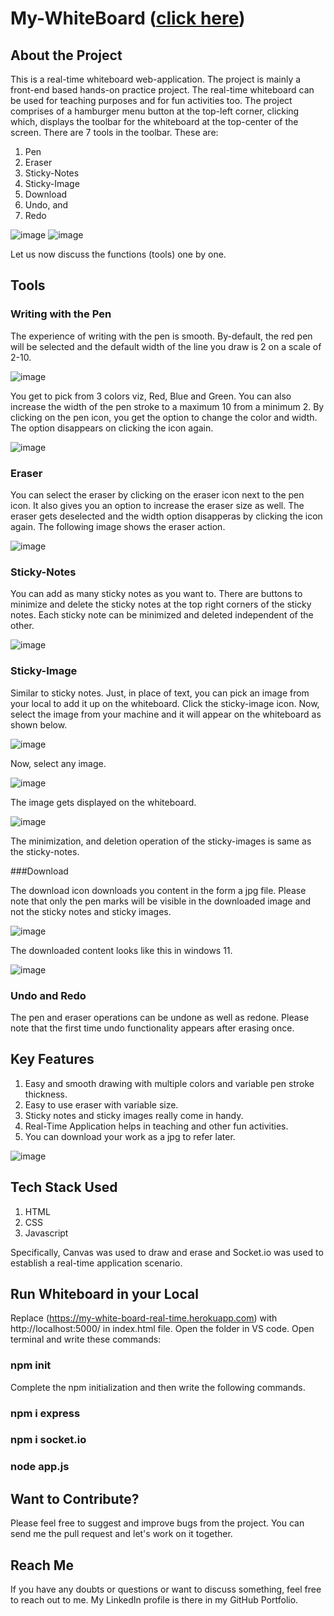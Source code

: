 # My-WhiteBoard ([click here](https://my-white-board-real-time.herokuapp.com/))

## About the Project

This is a real-time whiteboard web-application. The project is mainly a front-end based hands-on practice project. The real-time whiteboard can be used for teaching purposes and for fun activities too.
The project comprises of a hamburger menu button at the top-left corner, clicking which, displays the toolbar for the whiteboard at the top-center of the screen.
There are 7 tools in the toolbar. These are:
1. Pen
2. Eraser
3. Sticky-Notes
4. Sticky-Image
5. Download
6. Undo, and
7. Redo

![image](https://user-images.githubusercontent.com/77784585/174044037-94d51672-94d2-4f36-923c-df3c19a1038d.png)
![image](https://user-images.githubusercontent.com/77784585/174044216-4535f3dd-a958-4790-b9ac-8661f293372c.png)

Let us now discuss the functions (tools) one by one.

## Tools

### Writing with the Pen
The experience of writing with the pen is smooth. By-default, the red pen will be selected and the default width of the line you draw is 2 on a scale of 2-10.

![image](https://user-images.githubusercontent.com/77784585/174044904-dd0e52b9-8563-4150-a032-9afeeb30fbae.png)

You get to pick from 3 colors viz, Red, Blue and Green. You can also increase the width of the pen stroke to a maximum 10 from a minimum 2.
By clicking on the pen icon, you get the option to change the color and width. The option disappears on clicking the icon again.

![image](https://user-images.githubusercontent.com/77784585/174045475-a5121444-001b-415c-8a41-86c96c29202c.png)

### Eraser

You can select the eraser by clicking on the eraser icon next to the pen icon. It also gives you an option to increase the eraser size as well.
The eraser gets deselected and the width option disapperas by clicking the icon again.
The following image shows the eraser action.

![image](https://user-images.githubusercontent.com/77784585/174045929-4d2f88c0-a13b-421c-bd4d-26d161c65a71.png)

### Sticky-Notes

You can add as many sticky notes as you want to. There are buttons to minimize and delete the sticky notes at the top right corners of the sticky notes.
Each sticky note can be minimized and deleted independent of the other.

![image](https://user-images.githubusercontent.com/77784585/174046891-1481f10e-7b75-4f1d-a089-6925bcdebd7e.png)

### Sticky-Image

Similar to sticky notes. Just, in place of text, you can pick an image from your local to add it up on the whiteboard.
Click the sticky-image icon. Now, select the image from your machine and it will appear on the whiteboard as shown below.

![image](https://user-images.githubusercontent.com/77784585/174047473-69d8778e-891d-4111-98ce-49c4602ee0c5.png)

Now, select any image.

![image](https://user-images.githubusercontent.com/77784585/174047585-3d21de19-9355-46a1-8421-a78ff4df4abe.png)

The image gets displayed on the whiteboard.

![image](https://user-images.githubusercontent.com/77784585/174047821-03c705c8-cfed-4f5a-9678-e200d7f01b6b.png)

The minimization, and deletion operation of the sticky-images is same as the sticky-notes.

###Download 

The download icon downloads you content in the form a jpg file. Please note that only the pen marks will be visible in the downloaded image and not the sticky notes and sticky images.

![image](https://user-images.githubusercontent.com/77784585/174048412-d3022c43-3f4d-478d-9d0c-9e58b5f22620.png)

The downloaded content looks like this in windows 11.

![image](https://user-images.githubusercontent.com/77784585/174048563-a1c7bf95-36a8-4910-9ef3-febd96727052.png)


### Undo and Redo

The pen and eraser operations can be undone as well as redone. Please note that the first time undo functionality appears after erasing once.

## Key Features
1. Easy and smooth drawing with multiple colors and variable pen stroke thickness.
2. Easy to use eraser with variable size.
3. Sticky notes and sticky images really come in handy.
4. Real-Time Application helps in teaching and other fun activities.
5. You can download your work as a jpg to refer later.

![image](https://user-images.githubusercontent.com/77784585/174049736-6deaff9e-ff16-4c11-8687-57e800b20fa4.png)

## Tech Stack Used

1. HTML
2. CSS
3. Javascript

Specifically, Canvas was used to draw and erase and Socket.io was used to establish a real-time application scenario.

## Run Whiteboard in your Local

Replace (https://my-white-board-real-time.herokuapp.com) with http://localhost:5000/ in index.html file.
Open the folder in VS code. Open terminal and write these commands:

### npm init

Complete the npm initialization and then write the following commands.

### npm i express
### npm i socket.io
### node app.js

## Want to Contribute?

Please feel free to suggest and improve bugs from the project. You can send me the pull request and let's work on it together.

## Reach Me

If you have any doubts or questions or want to discuss something, feel free to reach out to me. My LinkedIn profile is there in my GitHub Portfolio. 
